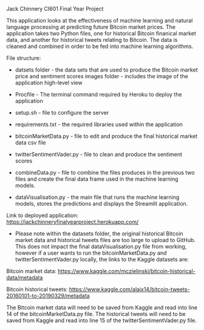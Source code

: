 Jack Chinnery CI601 Final Year Project

This application looks at the effectiveness of machine learning and natural language processing at predicting future Bitcoin market prices. The application takes two Python files, one for historical Bitcoin finanical market data, and another for historical tweets relating to Bitcoin. The data is cleaned and combined in order to be fed into machine learning algorithms.

File structure:

* datsets folder - the data sets that are used to produce the Bitcoin market price and sentiment scores
images folder - includes the image of the application high-level view

* Procfile - The terminal command required by Heroku to deploy the application
* setup.sh - file to configure the server
* requirements.txt - the required libraries used within the application

* bitcoinMarketData.py - file to edit and produce the final historical market data csv file
* twitterSentimentVader.py - file to clean and produce the sentiment scores
* combineData.py - file to combine the files produces in the previous two files and create the final data frame used in the machine learning models.
* dataVisualisation.py - the main file that runs the machine learning models, stores the predictions and displays the Streamlit application.

Link to deployed application:
https://jackchinneryfinalyearproject.herokuapp.com/


* Please note within the datasets folder, the original historical Bitcoin market data and historical tweets files are too large to upload to GitHub. This does not impact the final dataVisualisation.py file from working, however if a user wants to run the bitcoinMarketData.py and twitterSentimentVader.py locally, the links to the Kaggle datasets are:

Bitcoin market data:
https://www.kaggle.com/mczielinski/bitcoin-historical-data/metadata

Bitcoin historical tweets:
https://www.kaggle.com/alaix14/bitcoin-tweets-20160101-to-20190329/metadata


The Bitcoin market data will need to be saved from Kaggle and read into line 14 of the bitcoinMarketData.py file.
The historical tweets will need to be saved from Kaggle and read into line 15 of the twitterSentimentVader.py file.
